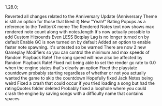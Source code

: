 1.28.0;

Reverted all changes related to the Anniversary Update (Anniversary Theme is still an option for those that liked it)
New "Yeah!" Rating Popups as a reference to the Twitter/X meme
The Rendered Notes text now shows max rendered note count along with notes.length
It's now actually possible to add Custom Hitsounds
Even LESS Botplay Lag is no longer turned on by default
Enable GC is now turned on by default
Added an option to enable faster note spawning. it's untested so be warned
There are now 2 new Gameplay Modifiers so you can control the minimum and max speeds of Random Playback Rate!
The song speed will now also be affected by Random Playback Rate!
Fixed not being able to set the render gc rate to 0.0 when the engine states that's clearly an option
Fixed the playstate countdown probably starting regardless of whether or not you actually wanted the game to skip the countdown
Hopefully fixed Jack Notes being weird
Fixed a crash that could occur if you tried loading a song but had the ratingQuotes folder deleted
Probably fixed a loophole where you could crash the engine by saving songs with a difficulty name that contains spaces